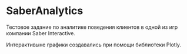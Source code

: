 # SaberAnalytics
Тестовое задание по аналитике поведения клиентов в одной из игр компании Saber Interactive.

Интерактивыне графики создавались при помощи библиотеки Plotly.
